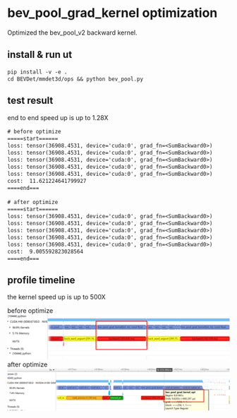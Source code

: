 # bev_pool_grad_kernel optimization
Optimized the bev_pool_v2 backward kernel.

## install & run ut
```
pip install -v -e .
cd BEVDet/mmdet3d/ops && python bev_pool.py
```
## test result
end to end speed up is up to 1.28X
```
# before optimize 
=====start======
loss: tensor(36908.4531, device='cuda:0', grad_fn=<SumBackward0>)
loss: tensor(36908.4531, device='cuda:0', grad_fn=<SumBackward0>)
loss: tensor(36908.4531, device='cuda:0', grad_fn=<SumBackward0>)
loss: tensor(36908.4531, device='cuda:0', grad_fn=<SumBackward0>)
loss: tensor(36908.4531, device='cuda:0', grad_fn=<SumBackward0>)
cost:  11.621224641799927
====end===

# after optimize
=====start======
loss: tensor(36908.4531, device='cuda:0', grad_fn=<SumBackward0>)
loss: tensor(36908.4531, device='cuda:0', grad_fn=<SumBackward0>)
loss: tensor(36908.4531, device='cuda:0', grad_fn=<SumBackward0>)
loss: tensor(36908.4531, device='cuda:0', grad_fn=<SumBackward0>)
loss: tensor(36908.4531, device='cuda:0', grad_fn=<SumBackward0>)
cost:  9.005592823028564
====end===

```
## profile timeline
the kernel speed up is up to 500X

before optimize
![Alt text](../../../resources/ae5ac08f8b9c8404b3f1955eb91045b.png)
after optimize
![Alt text](../../../resources/d987c417f42f9900d4ebc821633296f.png)




